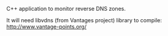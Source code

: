 C++ application to monitor reverse DNS zones.

It will need libvdns (from Vantages project) library to compile: http://www.vantage-points.org/


